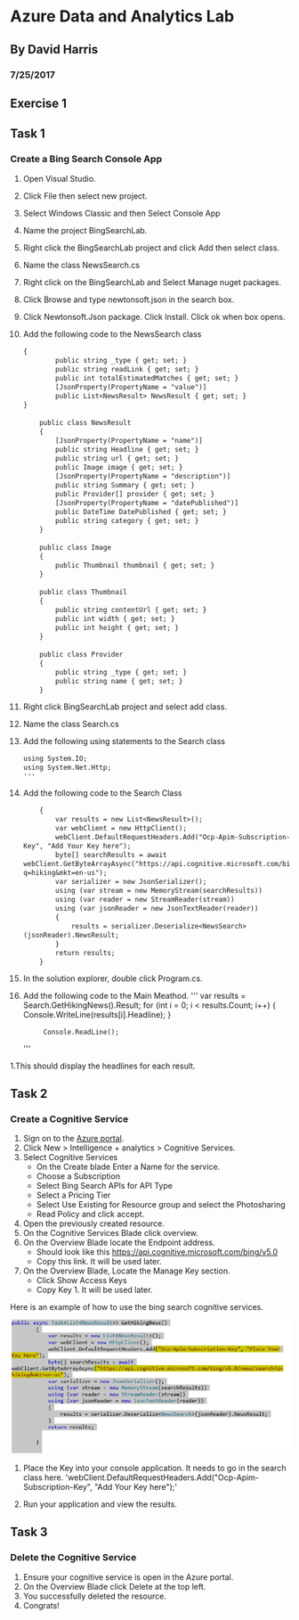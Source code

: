 # Azure Data and Analytics Lab
## By David Harris
### 7/25/2017

## Exercise 1
## Task 1
### Create a Bing Search Console App

1. Open Visual Studio.
1. Click File then select new project.
1. Select Windows Classic and then Select Console App
1. Name the project BingSearchLab.
1. Right click the BingSearchLab project and click Add then select class.
1. Name the class NewsSearch.cs
1. Right click on the BingSearchLab and Select Manage nuget packages.
1. Click Browse and type newtonsoft.json in the search box.
1. Click Newtonsoft.Json package. Click Install. Click ok when box opens.
1. Add the following code to the NewsSearch class

    ``` class NewsSearch
    {
            public string _type { get; set; }
            public string readLink { get; set; }
            public int totalEstimatedMatches { get; set; }
            [JsonProperty(PropertyName = "value")]
            public List<NewsResult> NewsResult { get; set; }
    }

        public class NewsResult
        {
            [JsonProperty(PropertyName = "name")]
            public string Headline { get; set; }
            public string url { get; set; }
            public Image image { get; set; }
            [JsonProperty(PropertyName = "description")]
            public string Summary { get; set; }
            public Provider[] provider { get; set; }
            [JsonProperty(PropertyName = "datePublished")]
            public DateTime DatePublished { get; set; }
            public string category { get; set; }
        }

        public class Image
        {
            public Thumbnail thumbnail { get; set; }
        }

        public class Thumbnail
        {
            public string contentUrl { get; set; }
            public int width { get; set; }
            public int height { get; set; }
        }

        public class Provider
        {
            public string _type { get; set; }
            public string name { get; set; }
        }
    ```

1. Right click BingSearchLab project and select add class.
1. Name the class Search.cs
1. Add the following using statements to the Search class

    ``` using Newtonsoft.Json;
   using System.IO;
   using System.Net.Http;
    '''

1. Add the following code to the Search Class

    ```  public static async Task<List<NewsResult>> GetHikingNews()
        {
            var results = new List<NewsResult>();
            var webClient = new HttpClient();
            webClient.DefaultRequestHeaders.Add("Ocp-Apim-Subscription-Key", "Add Your Key here");
            byte[] searchResults = await webClient.GetByteArrayAsync("https://api.cognitive.microsoft.com/bing/v5.0/news/search?q=hiking&mkt=en-us");
            var serializer = new JsonSerializer();
            using (var stream = new MemoryStream(searchResults))
            using (var reader = new StreamReader(stream))
            using (var jsonReader = new JsonTextReader(reader))
            {
                results = serializer.Deserialize<NewsSearch>(jsonReader).NewsResult;
            }
            return results;
        }
    ```

1. In the solution explorer, double click Program.cs.
1. Add the following code to the Main Meathod.
    ''' var results = Search.GetHikingNews().Result;
            for (int i = 0; i < results.Count; i++)
            {
                Console.WriteLine(results[i].Headline);
            }

            Console.ReadLine();
    '''

1.This should display the headlines for each result.




## Task 2
### Create a Cognitive Service

1. Sign on to the [Azure portal](https://portal.azure.com/).
1. Click New > Intelligence + analytics > Cognitive Services.
1. Select Cognitive Services
    * On the Create blade Enter a Name for the service.
    * Choose a Subscription
    * Select Bing Search APIs for API Type
    * Select a Pricing Tier
    * Select Use Existing for Resource group and select the Photosharing
    * Read Policy and click accept.
1. Open the previously created resource.
1. On the Cognitive Services Blade click overview.
1. On the Overview Blade locate the Endpoint address.
    * Should look like this https://api.cognitive.microsoft.com/bing/v5.0
    * Copy this link. It will be used later.
1. On the Overview Blade, Locate the Manage Key section.
    * Click Show Access Keys
    * Copy Key 1. It will be used later.

Here is an example of how to use the bing search cognitive services.

![alt text](https://github.com/bblldave/ISTA-422/blob/master/ResearchPapers/CodePic.png "Bing Search Cognitive Service Code")

1. Place the Key into your console application. It needs to go in the search class here.
'webClient.DefaultRequestHeaders.Add("Ocp-Apim-Subscription-Key", "Add Your Key here");'

1. Run your application and view the results.

## Task 3
### Delete the Cognitive Service

1. Ensure your cognitive service is open in the Azure portal.
1. On the Overview Blade click Delete at the top left.
1. You successfully deleted the resource. 
1. Congrats!


